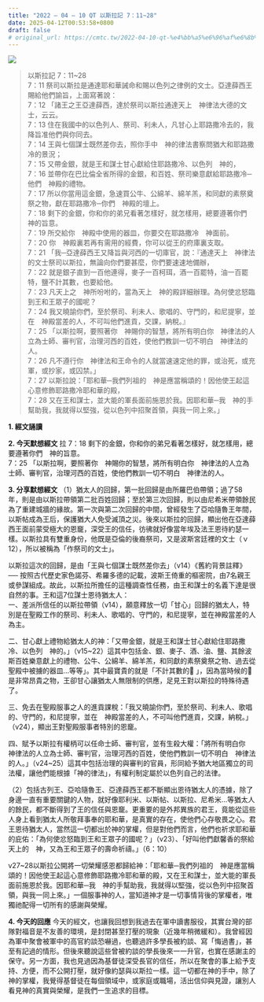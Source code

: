 ```yaml
---
title: "2022 – 04 – 10 QT 以斯拉記 7：11~28"
date: 2025-04-12T00:53:58+0800
draft: false
# original_url: https://cmtc.tw/2022-04-10-qt-%e4%bb%a5%e6%96%af%e6%8b%89%e8%a8%98-7%ef%bc%9a1128
---
```


![](/images/qt.jpg)
> 以斯拉記 7：11\~28  
> 7：11 祭司以斯拉是通達耶和華誡命和賜以色列之律例的文士。亞達薛西王賜給他們諭旨，上面寫著說：  
> 7：12 「諸王之王亞達薛西，達於祭司以斯拉通達天上　神律法大德的文士，云云。  
> 7：13 住在我國中的以色列人、祭司、利未人，凡甘心上耶路撒冷去的，我降旨准他們與你同去。  
> 7：14 王與七個謀士既然差你去，照你手中　神的律法書察問猶大和耶路撒冷的景況；  
> 7：15 又帶金銀，就是王和謀士甘心獻給住耶路撒冷、以色列　神的，  
> 7：16 並帶你在巴比倫全省所得的金銀，和百姓、祭司樂意獻給耶路撒冷─他們　神殿的禮物。  
> 7：17 所以你當用這金銀，急速買公牛、公綿羊、綿羊羔，和同獻的素祭奠祭之物，獻在耶路撒冷─你們　神殿的壇上。  
> 7：18 剩下的金銀，你和你的弟兄看著怎樣好，就怎樣用，總要遵著你們　神的旨意。  
> 7：19 所交給你　神殿中使用的器皿，你要交在耶路撒冷　神面前。  
> 7：20 你　神殿裏若再有需用的經費，你可以從王的府庫裏支取。  
> 7：21 「我─亞達薛西王又降旨與河西的一切庫官，說：『通達天上　神律法的文士祭司以斯拉，無論向你們要甚麼，你們要速速地備辦，  
> 7：22 就是銀子直到一百他連得，麥子一百柯珥，酒一百罷特，油一百罷特，鹽不計其數，也要給他。  
> 7：23 凡天上之　神所吩咐的，當為天上　神的殿詳細辦理。為何使忿怒臨到王和王眾子的國呢？  
> 7：24 我又曉諭你們，至於祭司、利未人、歌唱的、守門的，和尼提寧，並在　神殿當差的人，不可叫他們進貢，交課，納稅。』  
> 7：25 「以斯拉啊，要照著你　神賜你的智慧，將所有明白你　神律法的人立為士師、審判官，治理河西的百姓，使他們教訓一切不明白　神律法的人。  
> 7：26 凡不遵行你　神律法和王命令的人就當速速定他的罪，或治死，或充軍，或抄家，或囚禁。」  
> 7：27 以斯拉說：「耶和華─我們列祖的　神是應當稱頌的！因他使王起這心意修飾耶路撒冷耶和華的殿，  
> 7：28 又在王和謀士，並大能的軍長面前施恩於我。因耶和華─我　神的手幫助我，我就得以堅強，從以色列中招聚首領，與我一同上來。」

**1. 經文誦讀**

**2.  今天默想經文**
拉 7：18 剩下的金銀，你和你的弟兄看著怎樣好，就怎樣用，總要遵著你們　神的旨意。  
7：25 「以斯拉啊，要照著你　神賜你的智慧，將所有明白你　神律法的人立為士師、審判官，治理河西的百姓，使他們教訓一切不明白　神律法的人。

**3. 分享默想經文**
（1）猶太人的回歸，第一批回歸是由所羅巴伯帶領；過了58年，則是由以斯拉帶領第二批百姓回歸；至於第三次回歸，則以由尼希米帶領餘民為了重建城牆的緣故。第一次與第二次回歸的中間，曾經發生了亞哈隨魯王年間，以斯帖成為王后，保護猶大人免受滅頂之災。後來以斯拉的回歸，顯出他在亞達薛西王面前蒙受極大的恩竉，深受王的信任，彷彿就好像當年埃及法王恩待約瑟一樣。以斯拉具有雙重身份，他既是亞倫的後裔祭司，又是波斯宮廷裡的文士（ｖ12），所以被稱為「作祭司的文士」。

以斯拉這次的回歸，是由「王與七個謀士既然差你去」（v14）《舊約背景註釋》── 按照古代歷史家色諾芬、希羅多德的記載，波斯王倚重的樞密院，由7名親王或參謀組成。故此，以斯拉所擔任的這種調查性任務，由王和謀士的名義下達是很自然的事。王和這7位謀士恩待猶太人：  
一、差派所信任的以斯拉帶領（v14），願意釋放一切「甘心」回歸的猶太人，特別是在聖殿工作的祭司、利未人、歌唱的、守門的，和尼提寧，並在神殿當差的人為主。

二、甘心獻上禮物給猶太人的神：「又帶金銀，就是王和謀士甘心獻給住耶路撒冷、以色列　神的。」（v15\~22）這其中包括金、銀、麥子、酒、油、鹽、其餘波斯百姓樂意獻上的禮物、公牛、公綿羊、綿羊羔，和同獻的素祭奠祭之物、過去從聖殿中被擄的器皿…等等」。其中最寶貴的就是「不計其數的𥃡 」，因為當時候的𥃡是非常昂貴之物，王卻甘心讓猶太人無限制的供應，足見王對以斯拉的特殊待遇了。

三、免去在聖殿服事之人的進貢課稅：「我又曉諭你們，至於祭司、利未人、歌唱的、守門的，和尼提寧，並在　神殿當差的人，不可叫他們進貢，交課，納稅。」（v24），顯出王對聖殿服事者特別的恩竉。

四、賦予以斯拉有權柄可以任命士師、審判官，並有生殺大權：「將所有明白你　神律法的人立為士師、審判官，治理河西的百姓，使他們教訓一切不明白　神律法的人。」（v24\~25）這其中包括治理的與審判的官員，形同給予猶大地區獨立的司法權，讓他們能根據「神的律法」，有權利制定屬於以色列自己的法律。

（2）包括古列王、亞哈隨魯王、亞達薛西王都不斷顯出恩待猶太人的憑據，除了身邊一直有重要關鍵的人物，就好像耶利米、以斯帖、以斯拉、尼希米…等猶太人的餘民，都不斷得到了王的信任與恩竉。更重要的是外邦異族的君王，竟能從這些人身上看到猶太人所敬拜事奉的耶和華，是真實的存在，使他們心存敬畏之心。君王恩待猶太人，當然這一切都出於神的掌權，但是對他們而言，他們也祈求耶和華的庇佑：「為何使忿怒臨到王和王眾子的國呢？」（v23）、「好叫他們獻馨香的祭給天上的　神，又為王和王眾子的壽命祈禱。」（6：10）

v27\~28以斯拉公開將一切榮耀感恩都歸給神：「耶和華─我們列祖的　神是應當稱頌的！因他使王起這心意修飾耶路撒冷耶和華的殿，又在王和謀士，並大能的軍長面前施恩於我。因耶和華─我　神的手幫助我，我就得以堅強，從以色列中招聚首領，與我一同上來。」一個服事神的人，當知道神才是一切事情背後的掌權者，唯獨祂配得一切所有的感謝與榮耀。

**4. 今天的回應**
今天的經文，也讓我回想到我過去在軍中讀書服役，其實台灣的部隊對福音是不友善的環境，是封閉甚至打壓的現象（近幾年稍微緩和）。我曾經因為軍中聚會被軍中的高官約談恐嚇過，也聽過許多學長被約談、寫「悔過書」，甚至有記過的情形。但後來聽說這些曾被約談的學長後來一一升官，也實在感謝主的保守。另一方面，我也見過因為基督徒深受長官的信任，所以在聚會的事上給予支持、方便，而不公開打壓，就好像約瑟與以斯拉一樣。這一切都在神的手中，除了神的掌權，我覺得基督徒在每個領域中，或家庭或職場，活出信仰與見證，讓別人看見神的真實與榮耀，是我們一生追求的目標。
